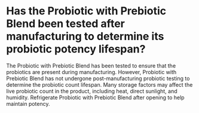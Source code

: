 # Has the Probiotic with Prebiotic Blend been tested after manufacturing to determine its probiotic potency lifespan?

The Probiotic with Prebiotic Blend has been tested to ensure that the probiotics are present during manufacturing. However, Probiotic with Prebiotic Blend has not undergone post-manufacturing probiotic testing to determine the probiotic count lifespan. Many storage factors may affect the live probiotic count in the product, including heat, direct sunlight, and humidity. Refrigerate Probiotic with Prebiotic Blend after opening to help maintain potency.